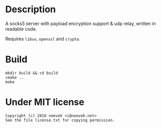 Description
===========
A socks5 server with payload encryption support & udp relay, written in readable code.

Requires `libuv`, `openssl` and `crypto`.


Build
=====

    mkdir build && cd build
    cmake ..
    make

Under MIT license
=================
```
Copyright (c) 2016 neevek <i@neevek.net>
See the file license.txt for copying permission.
```
